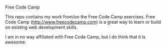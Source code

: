 Free Code Camp

This repo contains my work from/on the Free Code Camp exercises. Free Code Camp (http://www.freecodecamp.com) is a great way to learn or build on existing web development skills.

I am in no way affiliated with Free Code Camp, but I do think that it is awesome.
